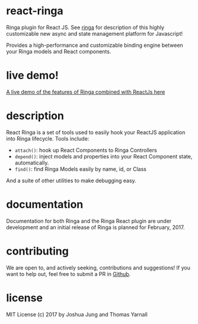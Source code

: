 # react-ringa

Ringa plugin for React JS. See [ringa]() for description of this highly customizable new async and state management platform for Javascript!

Provides a high-performance and customizable binding engine between your Ringa models and React components.

# live demo!

[A live demo of the features of Ringa combined with ReactJs here](http://demo.ringajs.com)

# description

React Ringa is a set of tools used to easily hook your ReactJS application into Ringa lifecycle. Tools include:

* `attach()`: hook up React Components to Ringa Controllers
* `depend()`: inject models and properties into your React Component state, automatically.
* `find()`: find Ringa Models easily by name, id, or Class

And a suite of other utilities to make debugging easy.

# documentation

Documentation for both Ringa and the Ringa React plugin are under development and an initial release of Ringa is planned for February, 2017.

# contributing

We are open to, and actively seeking, contributions and suggestions! If you want to help out, feel free to submit a PR in [Github](http://www.github.com/jung-digital/react-ringa).

# license

MIT License (c) 2017 by Joshua Jung and Thomas Yarnall